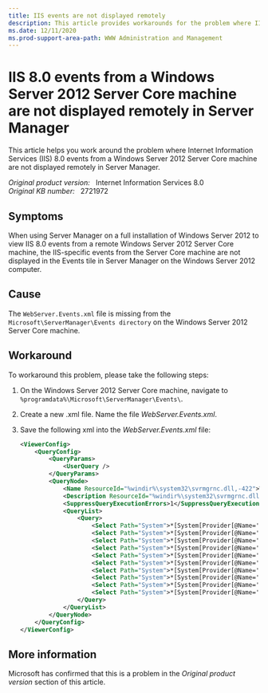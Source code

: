 ```yaml
---
title: IIS events are not displayed remotely
description: This article provides workarounds for the problem where IIS 8.0 events from a Windows Server 2012 Server Core machine are not displayed remotely in Server Manager.
ms.date: 12/11/2020
ms.prod-support-area-path: WWW Administration and Management
---
```

# IIS 8.0 events from a Windows Server 2012 Server Core machine are not displayed remotely in Server Manager

This article helps you work around the problem where Internet Information Services (IIS) 8.0 events from a Windows Server 2012 Server Core machine are not displayed remotely in Server Manager.

_Original product version:_ &nbsp; Internet Information Services 8.0  
_Original KB number:_ &nbsp; 2721972

## Symptoms

When using Server Manager on a full installation of Windows Server 2012 to view IIS 8.0 events from a remote Windows Server 2012 Server Core machine, the IIS-specific events from the Server Core machine are not displayed in the Events tile in Server Manager on the Windows Server 2012 computer.

## Cause

The `WebServer.Events.xml` file is missing from the `Microsoft\ServerManager\Events directory` on the Windows Server 2012 Server Core machine.

## Workaround

To workaround this problem, please take the following steps:

1. On the Windows Server 2012 Server Core machine, navigate to  `%programdata%\Microsoft\ServerManager\Events\`.

2. Create a new .xml file. Name the file *WebServer.Events.xml*.

3. Save the following xml into the *WebServer.Events.xml* file:

    ```xml
    <ViewerConfig>
        <QueryConfig>
            <QueryParams>
                <UserQuery />
            </QueryParams>
            <QueryNode>
                <Name ResourceId="%windir%\system32\svrmgrnc.dll,-422">Web Server</Name>
                <Description ResourceId="%windir%\system32\svrmgrnc.dll,-423">System events for Web Server</Description>
                <SuppressQueryExecutionErrors>1</SuppressQueryExecutionErrors>
                <QueryList>
                    <Query>
                        <Select Path="System">*[System[Provider[@Name='Microsoft-Windows-IIS-APPHOSTSVC']]]</Select>
                        <Select Path="System">*[System[Provider[@Name='Microsoft-Windows-IIS-FTP']]]</Select>
                        <Select Path="System">*[System[Provider[@Name='Microsoft-Windows-IIS-IisMetabaseAudit']]]</Select>
                        <Select Path="System">*[System[Provider[@Name='Microsoft-Windows-IIS-IISReset']]]</Select>
                        <Select Path="System">*[System[Provider[@Name='Microsoft-Windows-IIS-W3SVC']]]</Select>
                        <Select Path="System">*[System[Provider[@Name='Microsoft-Windows-IIS-W3SVC-PerfCounters']]]</Select>
                        <Select Path="System">*[System[Provider[@Name='Microsoft-Windows-IIS-W3SVC-WP']]]</Select>
                        <Select Path="System">*[System[Provider[@Name='Microsoft-Windows-IIS-WMSVC']]]</Select>
                        <Select Path="System">*[System[Provider[@Name='Microsoft-Windows-WAS']]]</Select>
                        <Select Path="System">*[System[Provider[@Name='Microsoft-Windows-WAS-ListenerAdapter']]]</Select>
                    </Query>
                </QueryList>
            </QueryNode>
        </QueryConfig>
    </ViewerConfig>
    ```

## More information

Microsoft has confirmed that this is a problem in the *Original product version* section of this article.
